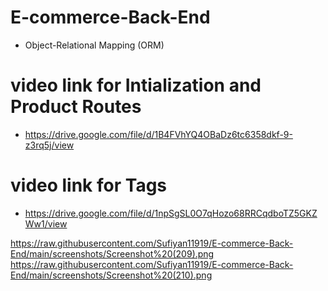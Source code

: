 # E-commerce-Back-End
- Object-Relational Mapping (ORM)


# video link for Intialization and Product Routes
- https://drive.google.com/file/d/1B4FVhYQ4OBaDz6tc6358dkf-9-z3rq5j/view

# video link for Tags
- https://drive.google.com/file/d/1npSgSL0O7qHozo68RRCqdboTZ5GKZWw1/view

https://raw.githubusercontent.com/Sufiyan11919/E-commerce-Back-End/main/screenshots/Screenshot%20(209).png
https://raw.githubusercontent.com/Sufiyan11919/E-commerce-Back-End/main/screenshots/Screenshot%20(210).png